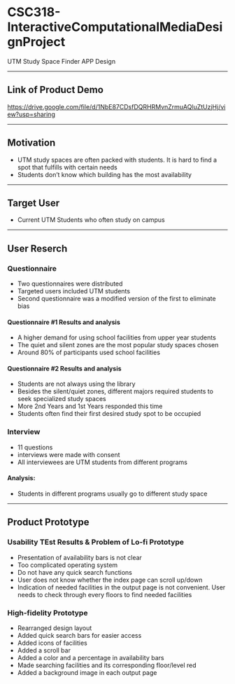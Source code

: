 # CSC318-InteractiveComputationalMediaDesignProject
UTM Study Space Finder APP Design

---

## Link of Product Demo

https://drive.google.com/file/d/1NbE87CDsfDQRHRMvnZrmuAQluZtUzjHj/view?usp=sharing


---

## Motivation

- UTM study spaces are often packed with students. It is hard to find a spot that fulfills with certain needs
- Students don’t know which building has the most availability

---

## Target User

- Current UTM Students who often study on campus

---

## User Reserch


### Questionnaire 
- Two questionnaires were distributed
- Targeted users included UTM students
- Second questionnaire was a modified version of the first to eliminate bias 

#### Questionnaire #1 Results and analysis
- A higher demand for using school facilities from upper year students
- The quiet and silent zones are the most popular study spaces chosen
- Around 80% of participants used school facilities

#### Questionnaire #2 Results and analysis

- Students are not always using the library
- Besides the silent/quiet zones, different majors required students to seek specialized study spaces
- More 2nd Years and 1st Years responded this time
- Students often find their first desired study spot to be occupied

### Interview
- 11 questions
- interviews were made with consent
- All interviewees are UTM students from different programs

#### Analysis:
- Students in different programs usually go to different study space

---

## Product Prototype

### Usability TEst Results & Problem of Lo-fi Prototype

- Presentation of availability bars is not clear
- Too complicated operating system
- Do not have any quick search functions
- User does not know whether the index page can scroll up/down
- Indication of needed facilities in the output page is not convenient. User needs to check through every floors to find needed facilities

### High-fidelity Prototype
- Rearranged design layout
- Added quick search bars for easier access
- Added icons of facilities
- Added a scroll bar
- Added a color and a percentage in availability bars
- Made searching facilities and its corresponding floor/level red
- Added a background image in each output page
